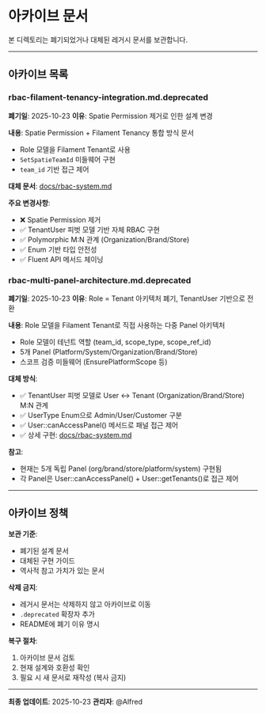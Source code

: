 # 아카이브 문서

본 디렉토리는 폐기되었거나 대체된 레거시 문서를 보관합니다.

---

## 아카이브 목록

### rbac-filament-tenancy-integration.md.deprecated

**폐기일**: 2025-10-23
**이유**: Spatie Permission 제거로 인한 설계 변경

**내용**: Spatie Permission + Filament Tenancy 통합 방식 문서
- Role 모델을 Filament Tenant로 사용
- `SetSpatieTeamId` 미들웨어 구현
- `team_id` 기반 접근 제어

**대체 문서**: [docs/rbac-system.md](../rbac-system.md)

**주요 변경사항**:
- ❌ Spatie Permission 제거
- ✅ TenantUser 피벗 모델 기반 자체 RBAC 구현
- ✅ Polymorphic M:N 관계 (Organization/Brand/Store)
- ✅ Enum 기반 타입 안전성
- ✅ Fluent API 메서드 체이닝

### rbac-multi-panel-architecture.md.deprecated

**폐기일**: 2025-10-23
**이유**: Role = Tenant 아키텍처 폐기, TenantUser 기반으로 전환

**내용**: Role 모델을 Filament Tenant로 직접 사용하는 다중 Panel 아키텍처
- Role 모델이 테넌트 역할 (team_id, scope_type, scope_ref_id)
- 5개 Panel (Platform/System/Organization/Brand/Store)
- 스코프 검증 미들웨어 (EnsurePlatformScope 등)

**대체 방식**:
- ✅ TenantUser 피벗 모델로 User ↔ Tenant (Organization/Brand/Store) M:N 관계
- ✅ UserType Enum으로 Admin/User/Customer 구분
- ✅ User::canAccessPanel() 메서드로 패널 접근 제어
- ✅ 상세 구현: [docs/rbac-system.md](../rbac-system.md)

**참고**:
- 현재는 5개 독립 Panel (org/brand/store/platform/system) 구현됨
- 각 Panel은 User::canAccessPanel() + User::getTenants()로 접근 제어

---

## 아카이브 정책

**보관 기준**:
- 폐기된 설계 문서
- 대체된 구현 가이드
- 역사적 참고 가치가 있는 문서

**삭제 금지**:
- 레거시 문서는 삭제하지 않고 아카이브로 이동
- `.deprecated` 확장자 추가
- README에 폐기 이유 명시

**복구 절차**:
1. 아카이브 문서 검토
2. 현재 설계와 호환성 확인
3. 필요 시 새 문서로 재작성 (복사 금지)

---

**최종 업데이트**: 2025-10-23
**관리자**: @Alfred
